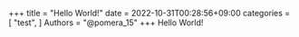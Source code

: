 +++
title = "Hello World!"
date = 2022-10-31T00:28:56+09:00
categories = [
    "test",
]
Authors = "@pomera_15"
+++
Hello World!